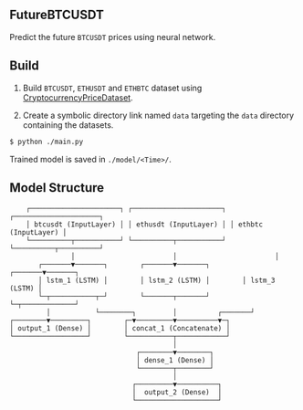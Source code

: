 ## FutureBTCUSDT

Predict the future `BTCUSDT` prices using neural network.

## Build

1. Build `BTCUSDT`, `ETHUSDT` and `ETHBTC` dataset using [CryptocurrencyPriceDataset](https://github.com/NKID00/CryptocurrencyPriceDataset).

2. Create a symbolic directory link named `data` targeting the `data` directory containing the datasets.

```sh
$ python ./main.py
```

Trained model is saved in `./model/<Time>/`.

## Model Structure

```
    ┌──────────────────────┐ ┌──────────────────────┐ ┌─────────────────────┐
    │ btcusdt (InputLayer) │ │ ethusdt (InputLayer) │ │ ethbtc (InputLayer) │
    └──────────┬───────────┘ └──────────┬───────────┘ └──────────┬──────────┘
               │                        │                        │
       ┌───────▼───────┐        ┌───────▼───────┐        ┌───────▼───────┐
       │ lstm_1 (LSTM) │        │ lstm_2 (LSTM) │        │ lstm_3 (LSTM) │
       └─┬───────────┬─┘        └───────┬───────┘        └─┬─────────────┘
         │           └────────┐         │          ┌───────┘
┌────────▼─────────┐        ┌─▼─────────▼──────────▼─┐
│ output_1 (Dense) │        │ concat_1 (Concatenate) │
└──────────────────┘        └───────────┬────────────┘
                                        │
                               ┌────────▼────────┐
                               │ dense_1 (Dense) │
                               └────────┬────────┘
                                        │
                              ┌─────────▼──────────┐
                              │  output_2 (Dense)  │
                              └────────────────────┘
```